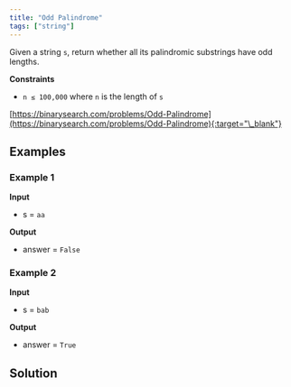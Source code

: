 ```yaml
---
title: "Odd Palindrome"
tags: ["string"]
---
```


Given a string `s`, return whether all its palindromic substrings have odd lengths.

**Constraints**

- `n ≤ 100,000` where `n` is the length of `s`

[https://binarysearch.com/problems/Odd-Palindrome](https://binarysearch.com/problems/Odd-Palindrome){:target="\_blank"}

## Examples

### Example 1

**Input**

- s = `aa`

**Output**

- answer = `False`

### Example 2

**Input**

- s = `bab`

**Output**

- answer = `True`

## Solution

<script src="https://gist.github.com/yaeba/16da7be5123724fcf6eccc25581cef5a.js?file=Odd-Palindrome.cpp"></script>
